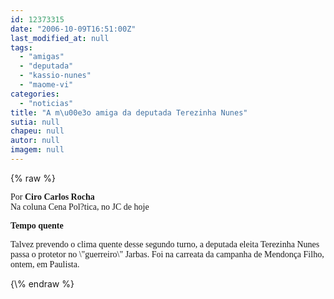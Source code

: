 ```yaml
---
id: 12373315
date: "2006-10-09T16:51:00Z"
last_modified_at: null
tags:
  - "amigas"
  - "deputada"
  - "kassio-nunes"
  - "maome-vi"
categories:
  - "noticias"
title: "A m\u00e3o amiga da deputada Terezinha Nunes"
sutia: null
chapeu: null
autor: null
imagem: null
---
```

{\% raw %}
<p><P><FONT face=Verdana>Por <STRONG>Ciro Carlos Rocha</STRONG><BR>Na coluna Cena Pol?tica, no JC de hoje</FONT></P><B></p>
<p><P><FONT face=Verdana>Tempo quente</FONT></B><FONT face=Verdana> </FONT></P></p>
<p><P><FONT face=Verdana>Talvez prevendo o clima quente desse segundo turno, a deputada eleita Terezinha Nunes passa o protetor no \"guerreiro\" Jarbas. Foi na carreata da campanha de Mendonça Filho, ontem, em Paulista.</FONT></P> </p>
{\% endraw %}